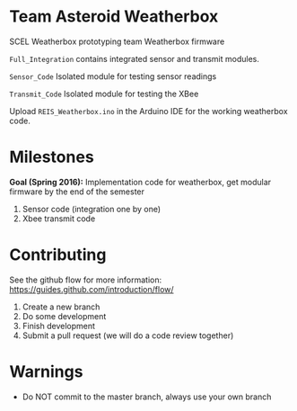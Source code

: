 # Team Asteroid Weatherbox

SCEL Weatherbox prototyping team
Weatherbox firmware

`Full_Integration` contains integrated sensor and transmit modules.

`Sensor_Code` Isolated module for testing sensor readings

`Transmit_Code` Isolated module for testing the XBee

Upload `REIS_Weatherbox.ino` in the Arduino IDE for the working weatherbox code. 

# Milestones

**Goal (Spring 2016):** Implementation code for weatherbox, get modular firmware by the end of the semester

1. Sensor code (integration one by one)
2. Xbee transmit code

# Contributing

See the github flow for more information: https://guides.github.com/introduction/flow/

1. Create a new branch
2. Do some development
3. Finish development
4. Submit a pull request (we will do a code review together)

# Warnings

* Do NOT commit to the master branch, always use your own branch
